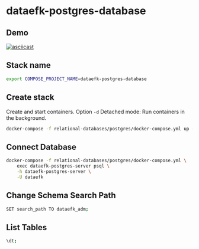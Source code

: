 # dataefk-postgres-database

## Demo

[![asciicast](https://github.com/dataefk/database-fundamentals/blob/feature/postgres/assets/gifs/dataefk-postgres-database.gif)](https://asciinema.org/a/358218)

## Stack name

```bash
export COMPOSE_PROJECT_NAME=dataefk-postgres-database
```

## Create stack

Create and start containers. Option `-d` Detached mode: Run containers in the background.

```bash
docker-compose -f relational-databases/postgres/docker-compose.yml up -d
```

## Connect Database

```bash
docker-compose -f relational-databases/postgres/docker-compose.yml \
    exec dataefk-postgres-server psql \
    -h dataefk-postgres-server \
    -U dataefk
```

## Change Schema Search Path

```bash
SET search_path TO dataefk_adm;
```

## List Tables

```bash
\dt;
```
